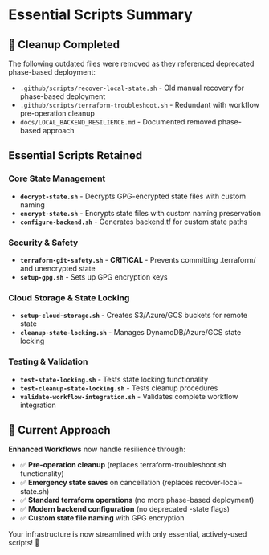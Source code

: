 # Essential Scripts Summary

## 🧹 **Cleanup Completed**

The following outdated files were removed as they referenced deprecated phase-based deployment:

- `.github/scripts/recover-local-state.sh` - Old manual recovery for phase-based deployment
- `.github/scripts/terraform-troubleshoot.sh` - Redundant with workflow pre-operation cleanup  
- `docs/LOCAL_BACKEND_RESILIENCE.md` - Documented removed phase-based approach

## Essential Scripts Retained

### **Core State Management**
- **`decrypt-state.sh`** - Decrypts GPG-encrypted state files with custom naming
- **`encrypt-state.sh`** - Encrypts state files with custom naming preservation
- **`configure-backend.sh`** - Generates backend.tf for custom state paths

### **Security & Safety**  
- **`terraform-git-safety.sh`** - **CRITICAL** - Prevents committing .terraform/ and unencrypted state
- **`setup-gpg.sh`** - Sets up GPG encryption keys

### **Cloud Storage & State Locking**
- **`setup-cloud-storage.sh`** - Creates S3/Azure/GCS buckets for remote state
- **`cleanup-state-locking.sh`** - Manages DynamoDB/Azure/GCS state locking

### **Testing & Validation**
- **`test-state-locking.sh`** - Tests state locking functionality  
- **`test-cleanup-state-locking.sh`** - Tests cleanup procedures
- **`validate-workflow-integration.sh`** - Validates complete workflow integration

## 🔄 **Current Approach**

**Enhanced Workflows** now handle resilience through:
- ✅ **Pre-operation cleanup** (replaces terraform-troubleshoot.sh functionality)
- ✅ **Emergency state saves** on cancellation (replaces recover-local-state.sh)
- ✅ **Standard terraform operations** (no more phase-based deployment)
- ✅ **Modern backend configuration** (no deprecated -state flags)
- ✅ **Custom state file naming** with GPG encryption

Your infrastructure is now streamlined with only essential, actively-used scripts! 🎉
